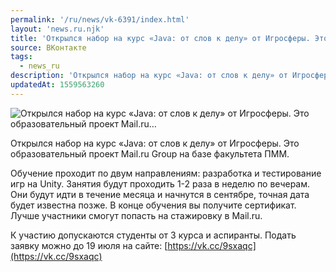 ```yaml
---
permalink: '/ru/news/vk-6391/index.html'
layout: 'news.ru.njk'
title: 'Открылся набор на курс «Java: от слов к делу» от Игросферы. Это образовательный проект Mail.ru'
source: ВКонтакте
tags:
  - news_ru
description: 'Открылся набор на курс «Java: от слов к делу» от Игросферы. Это образовательный проект Mail.ru…'
updatedAt: 1559563260
---
```

![Открылся набор на курс «Java: от слов к делу» от Игросферы. Это образовательный проект Mail.ru…](https://sun9-16.userapi.com/impf/c855616/v855616698/5ab4a/_OP0BeEzo9c.jpg?size=800x525&quality=96&proxy=1&sign=77e3fb9321e1ebe27b173e3ab51f6cc1&c_uniq_tag=cytdzYWgEcQjhSISu9TLCykS8wMnJOVuWFR699Asj3c&type=album)

Открылся набор на курс «Java: от слов к делу» от Игросферы. Это образовательный проект Mail.ru Group на базе факультета ПММ.

Обучение проходит по двум направлениям: разработка и тестирование игр на Unity. Занятия будут проходить 1-2 раза в неделю по вечерам. Они будут идти в течение месяца и начнутся в сентябре, точная дата будет известна позже. В конце обучения вы получите сертификат. Лучше участники смогут попасть на стажировку в Mail.ru.

К участию допускаются студенты от 3 курса и аспиранты. Подать заявку можно до 19 июля на сайте: [https://vk.cc/9sxaqc](https://vk.cc/9sxaqc)
